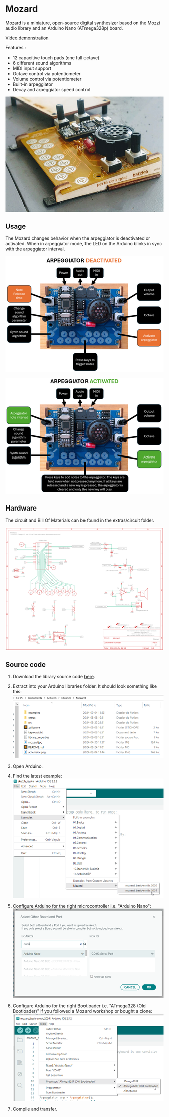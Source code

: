 # Mozard

Mozard is a miniature, open-source digital synthesizer based on the Mozzi audio library and an Arduino Nano (ATmega328p) board.

[Video demonstration](https://youtu.be/wlpf26ogcaQ)

Features :

- 12 capacitive touch pads (one full octave)
- 6 different sound algorithms
- MIDI input support
- Octave control via potentiometer
- Volume control via potentiometer
- Built-in arpeggiator
- Decay and arpeggiator speed control

![A picture of the Mozard](extras/medias/mozard.jpg "Mozard Kidzlab Synth")

## Usage

The Mozard changes behavior when the arpeggiator is deactivated or activated. When in arpeggiator mode, the LED on the Arduino blinks in sync with the arpeggiator interval.

![How to use the Mozard when the arpeggiator is deactivated](extras/medias/instructions_arp-deactivated.png)

![How to use the Mozard when the arpeggiator is activated](extras/medias/instructions_arp-activated.png)

## Hardware

The circuit and Bill Of Materials can be found in the extras/circuit folder.

![A picture of Mozard schematic](extras/medias/schematic.png)

## Source code

1) Download the library source code [here](https://github.com/thomasfredericks/Mozard/archive/refs/heads/master.zip).

2) Extract into your Arduino libraries folder. It should look something like this:
![The installed Mozard library in the Arduino libraries folder](extras/medias/libraries.png)

3) Open Arduino.

4) Find the latest example:
![Finding the latest example](extras/medias/example.png)

5) Configure Arduino for the right microcontroller i.e. "Arduino Nano":
![Selecting Arduino Nano Board](extras/medias/board.png)

7) Configure Arduino for the right Bootloader i.e. "ATmega328 (Old Bootloader)"  if you followed a Mozard workshop or bought a clone:
![Selecting ATmega328 (Old Bootloader)](extras/medias/bootloader.png)

8) Compile and transfer.


